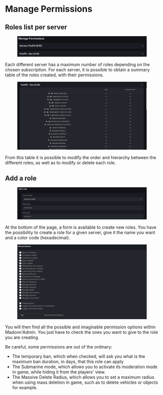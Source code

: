 # Manage Permissions

## Roles list per server

<figure><img src="../../../../.gitbook/assets/image (37).png" alt=""><figcaption></figcaption></figure>

Each different server has a maximum number of roles depending on the chosen subscription. For each server, it is possible to obtain a summary table of the roles created, with their permissions.

<figure><img src="../../../../.gitbook/assets/image (38).png" alt=""><figcaption></figcaption></figure>

From this table it is possible to modify the order and hierarchy between the different roles; as well as to modify or delete each role.

## Add a role

<figure><img src="../../../../.gitbook/assets/image (39).png" alt=""><figcaption></figcaption></figure>

At the bottom of the page, a form is available to create new roles. You have the possibility to create a role for a given server, give it the name you want and a color code (hexadecimal).

<figure><img src="../../../../.gitbook/assets/image (40).png" alt=""><figcaption></figcaption></figure>

You will then find all the possible and imaginable permission options within Madonn'Admin. You just have to check the ones you want to give to the role you are creating.

Be careful, some permissions are out of the ordinary:

* The temporary ban, which when checked, will ask you what is the maximum ban duration, in days, that this role can apply
* The Submarine mode, which allows you to activate its moderation mode in game, while hiding it from the players' view.
* The Massive Delete Radius, which allows you to set a maximum radius when using mass deletion in game, such as to delete vehicles or objects for example.
